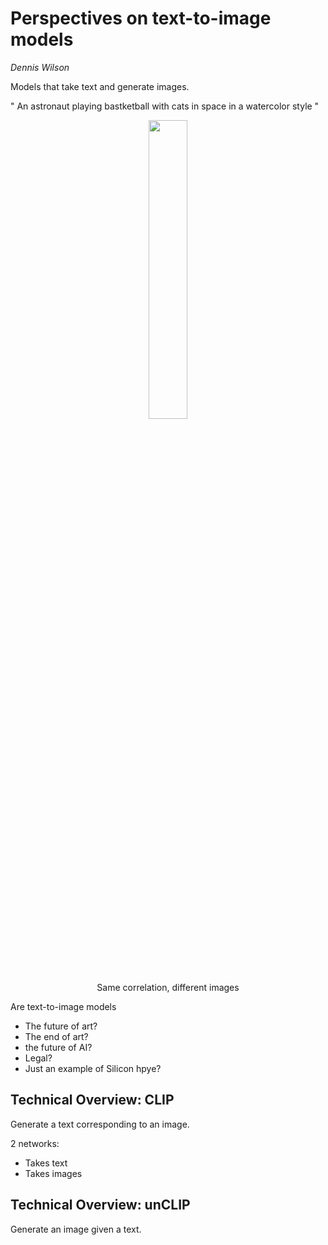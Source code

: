 # Perspectives on text-to-image models
_Dennis Wilson_ 

Models that take text and generate images.

" An astronaut playing bastketball with cats in space in a watercolor style "

<p align="center">
        <img width="35%" src="https://raw.githubusercontent.com/saracarolina12/IA_School/master/MUFRAMEX/GenerativeModelling/imgs/astronaut.webp"> </img>
        <p align="center">Same correlation, different images</p>
</p>

Are text-to-image models
- The future of art?
- The end of art?
- the future of AI?
- Legal?
- Just an example of Silicon hpye?


## **Technical Overview: CLIP**
Generate a text corresponding to an image.

2 networks:
- Takes text 
- Takes images

## **Technical Overview: unCLIP**
Generate an image given a text.